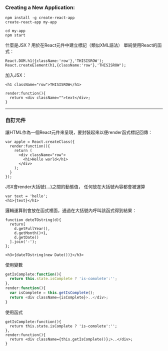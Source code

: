 
### Creating a New Application:
```
npm install -g create-react-app
create-react-app my-app

cd my-app
npm start
```


什麼是JSX ?
用於在React元件中建立標記（類似XML語法）
單純使用React的函式：
```
React.DOM.h1({className:'row'},'THISISROW');
React.createElement(h1,{className:'row'},'THISISROW');
```
加入JSX：
```
<h1 className="row">THISISROW</h1>
```

```
render:function(){
  return <div className="">text</div>;
}
```
---

### 自訂元件

讓HTML作為一個React元件來呈現，要封裝起來以便render函式標記回傳：

```
var apple = React.createClass({
  render:function(){
    return (
      <div className="row">
        <h1>Hello world</h1>
      </div>
    );
  }
});
```

JSX會render大括號{...}之間的動態值，
任何放在大括號內容都會被運算

```
var text = 'hello';
<h1>{text}</h1>
```
邏輯運算則會放在函式裡面，通過在大括號內呼叫該函式得到結果：

```
function deteTOstring(d){
  return[
    d.getFullYear(),
    d.getMonth()+1,
    d.getDate()
  ].join('-');
};
```
```
<h3>{dateTOstring(new Date())}</h3>
```

使用變數
```js
getIsComplete:function(){
  return this.state.isComplete ? 'is-comolete':'';
},
render:function(){
  var isComplete = this.getIsComplete();
  return <div className={isComplete}>..</div>;
}
```

使用函式

```
getIsComplete:function(){
  return this.state.isComplete ? 'is-comolete':'';
},
render:function(){
  return <div className={this.getIsComplete()};>..</div>;
}
```















































